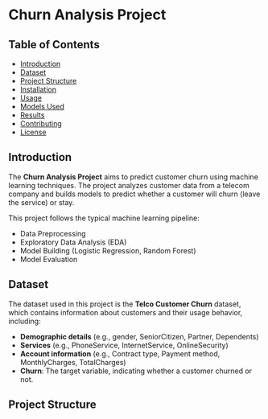 # Churn Analysis Project

## Table of Contents
- [Introduction](#introduction)
- [Dataset](#dataset)
- [Project Structure](#project-structure)
- [Installation](#installation)
- [Usage](#usage)
- [Models Used](#models-used)
- [Results](#results)
- [Contributing](#contributing)
- [License](#license)

## Introduction
The **Churn Analysis Project** aims to predict customer churn using machine learning techniques. The project analyzes customer data from a telecom company and builds models to predict whether a customer will churn (leave the service) or stay.

This project follows the typical machine learning pipeline:
- Data Preprocessing
- Exploratory Data Analysis (EDA)
- Model Building (Logistic Regression, Random Forest)
- Model Evaluation

## Dataset
The dataset used in this project is the **Telco Customer Churn** dataset, which contains information about customers and their usage behavior, including:
- **Demographic details** (e.g., gender, SeniorCitizen, Partner, Dependents)
- **Services** (e.g., PhoneService, InternetService, OnlineSecurity)
- **Account information** (e.g., Contract type, Payment method, MonthlyCharges, TotalCharges)
- **Churn**: The target variable, indicating whether a customer churned or not.

## Project Structure
